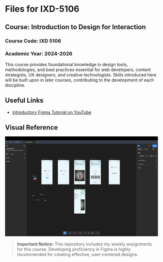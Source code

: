 # Files for IXD-5106
## Course: Introduction to Design for Interaction
### Course Code: IXD 5106

### Academic Year: 2024-2026

This course provides foundational knowledge in design tools, methodologies, and best practices essential for web developers, content strategists, UX designers, and creative technologists. Skills introduced here will be built upon in later courses, contributing to the development of each discipline.

## Useful Links
- [Introductory Figma Tutorial on YouTube](https://www.youtube.com/watch?v=ezldKx-jPag)

## Visual Reference
![Figma Interface](figma.png)

> **Important Notice:** This repository includes my weekly assignments for this course. Developing proficiency in Figma is highly recommended for creating effective, user-centered designs.
